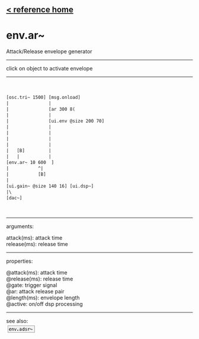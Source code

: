 [< reference home](ceammc_lib.html)
---

# env.ar~


Attack/Release envelope generator

---

click on object to activate envelope<br>


---


```


[osc.tri~ 1500] [msg.onload]
|               |
|               [ar 300 8(
|               |
|               [ui.env @size 200 70]
|               |
|               |
|               |
|               |
|   [B]         |
|   |           |
[env.ar~ 10 600  ]
|           ^|
|           [B]
|
[ui.gain~ @size 140 16] [ui.dsp~]
|\
[dac~]

            
```

---
arguments:

attack(ms): attack time<br>
release(ms): release time<br>

---
properties:

@attack(ms): attack time<br>
@release(ms): release time<br>
@gate: trigger signal<br>
@ar: attack release pair<br>
@length(ms): envelope length<br>
@active: on/off dsp
            processing<br>

---
see also:<br>
[![env.adsr~](img/object_env.adsr~.png)](env.adsr~.html)
